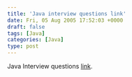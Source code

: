 ```yaml
---
title: 'Java interview questions link'
date: Fri, 05 Aug 2005 17:52:03 +0000
draft: false
tags: [Java]
categories: [Java]
type: post
---
```


Java Interview questions [link](http://www.allapplabs.com/interview_questions/java_interview_questions.htm).